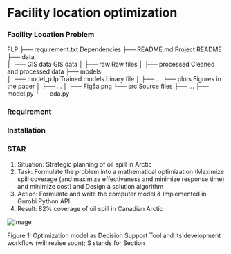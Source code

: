 # Facility location optimization

### Facility Location Problem
FLP
├── requirement.txt         Dependencies
├── README.md               Project README
├── data                    
│   ├── GIS data            GIS data
│   ├── raw                 Raw files
│   ├── processed           Cleaned and processed data
├── models                  
│   └── model_p.lp          Trained models binary file
│   ├── ...
├── plots                   Figures in the paper
│   ├── ...
│   ├── Fig5a.png
└── src                     Source files
    ├── ...
    ├── model.py
    └── eda.py

    

### Requirement

### Installation


### STAR
1. Situation: Strategic planning of oil spill in Arctic
2. Task: Formulate the problem into a mathematical optimization (Maximize spill coverage (and maximize effectiveness and minimize response time) and minimize cost) and Design a solution algorithm
3. Action: Formulate and write the computer model  & Implemented in Gurobi Python API
4. Result: 82% coverage of oil spill in Canadian Arctic

![image](https://github.com/tanmoyie/MIP-Python-Lamoscad/assets/19787712/42ad9c38-8b20-4777-b25e-f1395352efe5)

Figure 1: Optimization model as Decision Support Tool and its development workflow (will revise soon); S stands for Section
